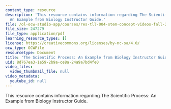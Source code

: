 ```yaml
---
content_type: resource
description: 'This resource contains information regarding The Scientific Process:
  An Example from Biology Instructor Guide.'
file: /ol-ocw-studio-app/courses/res-tll-004-stem-concept-videos-fall-2013/8d767ea31e592b9ace8a24a9a7bd4fe0_MITRES_TLL-004F13_SProc_IG.pdf
file_size: 247279
file_type: application/pdf
learning_resource_types: []
license: https://creativecommons.org/licenses/by-nc-sa/4.0/
ocw_type: OCWFile
resourcetype: Document
title: 'The Scientific Process: An Example from Biology Instructor Guide'
uid: 8d767ea3-1e59-2b9a-ce8a-24a9a7bd4fe0
video_files:
  video_thumbnail_file: null
video_metadata:
  youtube_id: null
---
```

This resource contains information regarding The Scientific Process: An Example from Biology Instructor Guide.